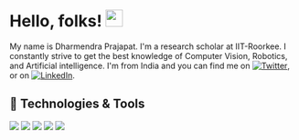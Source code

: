 # Hello, folks! <img src="https://raw.githubusercontent.com/MartinHeinz/MartinHeinz/master/wave.gif" width="30px">

My name is Dharmendra Prajapat. I'm a research scholar at IIT-Roorkee. I constantly strive to get the best knowledge of Computer Vision, Robotics, and Artificial intelligence. I'm from India and you can find me on [![Twitter][1.2]][1],  or on [![LinkedIn][3.2]][3].

<!--  ## &#x270d; Blog & Writing

Apart from coding, I also maintain a blog - you can find my articles on my website at [martinheinz.dev](https://martinheinz.dev/) as well as on [Medium](https://medium.com/@martin.heinz) and [DEV.to](https://dev.to/martinheinz). -->

## 🔧 Technologies & Tools
![](https://img.shields.io/badge/OS-Linux-informational?style=flat&logo=linux&logoColor=white&color=2bbc8a)
![](https://img.shields.io/badge/Code-Python-informational?style=flat&logo=python&logoColor=white&color=2bbc8a)
![](https://img.shields.io/badge/Shell-Bash-informational?style=flat&logo=gnu-bash&logoColor=white&color=2bbc8a)
![](https://img.shields.io/badge/IDE-Aanaconda-informational?style=flat&logoColor=white&color=2bbc8a)
![](https://img.shields.io/badge/Research-Deep_Reinforcement_Learning-informational?style=flat&color=2bbc8a)


<!-- links to social media icons -->

<!-- icons with padding -->

[1.1]: http://i.imgur.com/tXSoThF.png (twitter icon with padding)
[2.1]: http://i.imgur.com/0o48UoR.png (github icon with padding)

<!-- icons without padding -->

[1.2]: http://i.imgur.com/wWzX9uB.png (twitter icon without padding)
[2.2]: http://i.imgur.com/9I6NRUm.png (github icon without padding)
[3.2]: https://raw.githubusercontent.com/MartinHeinz/MartinHeinz/master/linkedin-3-16.png (LinkedIn icon without padding)



<!-- links to your social media accounts -->

[1]: https://twitter.com/Dharma008652
[2]: https://github.com/dk008652
[3]: https://www.linkedin.com/in/dharmendra-prajapat-24307a100/


<!-- Resources -->
<!-- Icons: https://simpleicons.org/ -->
<!-- GitHub Stats: https://github.com/anuraghazra/github-readme-stats -->
<!-- Emojis: https://emojipedia.org/emoji/ -->
<!-- HTML Emojis: https://www.fileformat.info/index.htm -->
<!-- Shields: https://shields.io/ -->
<!-- Awesome GitHub Profile README: https://github.com/abhisheknaiidu/awesome-github-profile-readme -->
